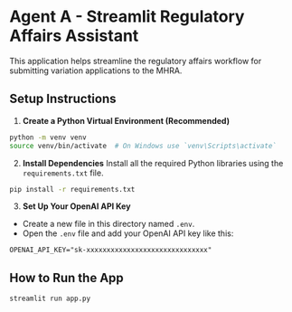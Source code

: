 # Agent A - Streamlit Regulatory Affairs Assistant

This application helps streamline the regulatory affairs workflow for submitting variation applications to the MHRA.

## Setup Instructions

1. **Create a Python Virtual Environment (Recommended)**
```bash
python -m venv venv
source venv/bin/activate  # On Windows use `venv\Scripts\activate`
```

2. **Install Dependencies**
Install all the required Python libraries using the `requirements.txt` file.
```bash
pip install -r requirements.txt
```

3. **Set Up Your OpenAI API Key**
- Create a new file in this directory named `.env`.
- Open the `.env` file and add your OpenAI API key like this:
```
OPENAI_API_KEY="sk-xxxxxxxxxxxxxxxxxxxxxxxxxxxxxx"
```

## How to Run the App

```bash
streamlit run app.py
```